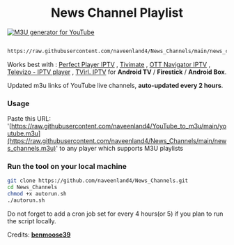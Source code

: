 
<h1 align="center"> News Channel Playlist </h1>

[![M3U generator for YouTube](https://github.com/naveenland4/News_Channels/actions/workflows/m3u_Generator.yml/badge.svg)](https://github.com/naveenland4/News_Channels/actions/workflows/m3u_Generator.yml)

``` bash

https://raw.githubusercontent.com/naveenland4/News_Channels/main/news_channels.m3u
```

Works best with : [Perfect Player IPTV](http://niklabs.com/) ,
                  [Tivimate](https://play.google.com/store/apps/details?id=ar.tvplayer.tv&hl=en_IN&gl=US) ,
                  [OTT Navigator IPTV](https://play.google.com/store/apps/details?id=studio.scillarium.ottnavigator&hl=en_IN&gl=US) ,
                  [Televizo - IPTV player](https://play.google.com/store/apps/details?id=com.ottplay.ottplay) ,
                  [TVirl. IPTV](https://play.google.com/store/apps/details?id=by.stari4ek.tvirl)  for **Android TV** / **Firestick** / **Android Box**.

Updated m3u links of YouTube live channels, **auto-updated every 2 hours**.


### Usage
Paste this URL: '[https://raw.githubusercontent.com/naveenland4/YouTube_to_m3u/main/youtube.m3u](https://raw.githubusercontent.com/naveenland4/News_Channels/main/news_channels.m3u)' to any player which supports M3U playlists

### Run the tool on your local machine
``` bash
git clone https://github.com/naveenland4/News_Channels.git
cd News_Channels
chmod +x autorun.sh
./autorun.sh
```

Do not forget to add a cron job set for every 4 hours(or 5) if you plan to run the script locally.

Credits: [**benmoose39**](https://github.com/benmoose39)
